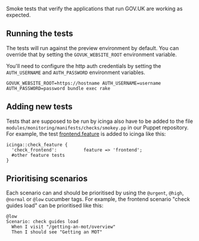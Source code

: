 Smoke tests that verify the applications that run GOV.UK are working as expected.

## Running the tests

The tests will run against the preview environment by default.  You can 
override that by setting the `GOVUK_WEBSITE_ROOT` environment variable.

You'll need to configure the http auth credentials by setting the 
`AUTH_USERNAME` and `AUTH_PASSWORD` environment variables.

    GOVUK_WEBSITE_ROOT=https://hostname AUTH_USERNAME=username AUTH_PASSWORD=password bundle exec rake

## Adding new tests

Tests that are supposed to be run by icinga also have to be added to the file
`modules/monitoring/manifests/checks/smokey.pp` in our Puppet repository. For
example, the test [frontend.feature](/features/frontend.feature)
is added to icinga like this:

    icinga::check_feature {
      'check_frontend':          feature => 'frontend';
      #other feature tests
    }

## Prioritising scenarios

Each scenario can and should be prioritised by using the `@urgent`, `@high`,
`@normal` or `@low` cucumber tags. For example, the frontend scenario "check
guides load" can be prioritised like this:

    @low
    Scenario: check guides load
      When I visit "/getting-an-mot/overview"
      Then I should see "Getting an MOT"
